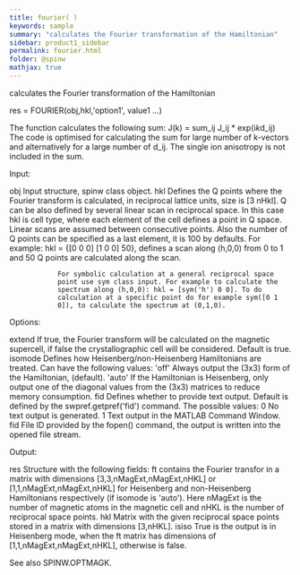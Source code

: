 ```yaml
---
title: fourier( )
keywords: sample
summary: "calculates the Fourier transformation of the Hamiltonian"
sidebar: product1_sidebar
permalink: fourier.html
folder: @spinw
mathjax: true
---
```

  calculates the Fourier transformation of the Hamiltonian
 
  res = FOURIER(obj,hkl,'option1', value1 ...)
 
  The function calculates the following sum:
        J(k) = sum_ij J_ij * exp(i*k*d_ij)
  The code is optimised for calculating the sum for large number of
  k-vectors and alternatively for a large number of d_ij. The single ion
  anisotropy is not included in the sum.
 
  Input:
 
  obj           Input structure, spinw class object.
  hkl           Defines the Q points where the Fourier transform is
                calculated, in reciprocal lattice units, size is [3 nHkl].
                Q can be also defined by several linear scan in reciprocal
                space. In this case hkl is cell type, where each element of
                the cell defines a point in Q space. Linear scans are
                assumed between consecutive points. Also the number of Q
                points can be specified as a last element, it is 100 by
                defaults. For example: hkl = {[0 0 0] [1 0 0]  50}, defines
                a scan along (h,0,0) from 0 to 1 and 50 Q points are
                calculated along the scan.
 
                For symbolic calculation at a general reciprocal space
                point use sym class input. For example to calculate the
                spectrum along (h,0,0): hkl = [sym('h') 0 0]. To do
                calculation at a specific point do for example sym([0 1
                0]), to calculate the spectrum at (0,1,0).
 
  Options:
 
  extend        If true, the Fourier transform will be calculated on the
                magnetic supercell, if false the crystallographic cell will
                be considered. Default is true.
  isomode       Defines how Heisenberg/non-Heisenberg Hamiltonians are
                treated. Can have the following values:
                    'off'   Always output the (3x3) form of the
                            Hamiltonian, (default).
                    'auto'  If the Hamiltonian is Heisenberg, only output
                            one of the diagonal values from the (3x3)
                            matrices to reduce memory consumption.
  fid           Defines whether to provide text output. Default is defined
                by the swpref.getpref('fid') command. The possible values:
                    0       No text output is generated.
                    1       Text output in the MATLAB Command Window.
                    fid     File ID provided by the fopen() command, the
                            output is written into the opened file stream.
 
  Output:
 
  res           Structure with the following fields:
    ft          contains the Fourier transfor in a matrix with dimensions
                [3,3,nMagExt,nMagExt,nHKL] or [1,1,nMagExt,nMagExt,nHKL]
                for Heisenberg and non-Heisenberg Hamiltonians respectively
                (if isomode is 'auto'). Here nMagExt is the number of
                magnetic atoms in the magnetic cell and nHKL is the number
                of reciprocal space points.
    hkl         Matrix with the given reciprocal space points stored in a
                matrix with dimensions [3,nHKL].
    isiso       True is the output is in Heisenberg mode, when the ft
                matrix has dimensions of [1,1,nMagExt,nMagExt,nHKL],
                otherwise is false.
 
  See also SPINW.OPTMAGK.
 
